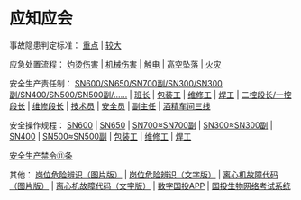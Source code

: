 # 应知应会

事故隐患判定标准：
[重点](zdsgyh.md) | 
[较大](jdsgyh.md)

应急处置流程：
[灼烫伤害](yjcz_ztsh.md) | 
[机械伤害](yjcz_jxsh.md) | 
[触电](yjcz_cd.md) | 
[高空坠落](yjcz_gkzl.md) | 
[火灾](yjcz_hz.md)

安全生产责任制：
[SN600/SN650/SN700副/SN300/SN300副/SN400/SN500/SN500副/……](zrz.md) | 
[班长](zrz_bz.md) | 
[包装工](zrz_bzg.md) | 
[维修工](zrz_wxg.md) | 
[焊工](zrz_hg.md) | 
[二控段长/一控段长](zrz_dz.md) | 
[维修段长](zrz_wxdz.md) | 
[技术员](zrz_jsy.md) | 
[安全员](zrz_aqy.md) | 
[副主任](zrz_fzr.md) | 
[酒精车间三线](zrz_jjcjsx.md)

安全操作规程：
[SN600](czgc_lxfl.md) | 
[SN650](czgc_zfns.md) | 
[SN700≈SN700副](czgc_gz.md) | 
[SN300≈SN300副](czgc_yth.md) | 
[SN400](czgc_fj.md) | 
[SN500≈SN500副](czgc_zl.md) | 
[包装工](czgc_bzg.md) | 
[维修工](czgc_wxg.md) | 
[焊工](czgc_hg.md)

[安全生产禁令⑪条](scjl.md)

其他：
[岗位危险辨识（图片版）](gwwxbstp.md) | 
[岗位危险辨识（文字版）](gwwxbs_wz.md) | 
[离心机故障代码（图片版）](lxjgzdm_tp.md) | 
[离心机故障代码（文字版）](lxjgzdm_wz.md) | 
[数字国投APP](https://newapp.sdic.com.cn) | 
[国投生物网络考试系统](http://exam.gtswims.com)
